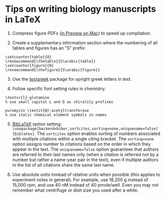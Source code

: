 # Tips on writing biology manuscripts in LaTeX

1. Compress figure PDFs ([in Preview on Mac](https://support.apple.com/guide/preview/compress-a-pdf-prvw1509/mac)) to speed up compilation.

2. Create a supplementary information section where the numbering of all tables and figures has an "S" prefix:
```
\setcounter{table}{0}
\renewcommand{\thetable}{S\arabic{table}}
\setcounter{figure}{0}
\renewcommand{\thefigure}{S\arabic{figure}}
```

3. Use the [textgreek](https://ctan.org/pkg/textgreek) package for upright greek letters in text.

4. Follow specific font setting rules in chemistry:
```
\textsc{l}-glutamine
% use small capital L and D as chirality prefixes

puromycin \textit{N}-acetyltransferase
% use italic chemical element symbols in names
```

5. [BibLaTeX](https://ctan.org/pkg/biblatex) option setting: `\usepackage[backend=biber,sortcites,sorting=none,uniquename=false]{biblatex}`. The `sortcites` option enables sorting of numbers associated with multiple citations within a single citing bracket. The `sorting=none` option assigns number to citations based on the order in which they appear in the text. The `uniquename=false` option guarantees that authors are referred to their last names only (when a citation is referred not by a number but rather a name-year pair in the text), even if multiple authors in the list of all citations share the same last name.

6. Use absolute units instead of relative units when possible (this applies to experiment notes in general). For example, use 18,200 g instead of 15,000 rpm, and use 40 nM instead of 40 pmole/well. Even you may not remember what centrifuge or dish size you used after a while.
